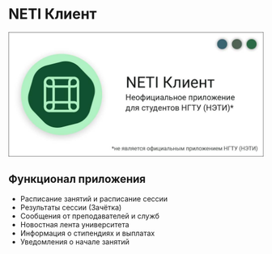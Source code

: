 # NETI Клиент

<p align="center">
  <img src="art/banner.jpg" alt="">
</p>

## Функционал приложения
+ Расписание занятий и расписание сессии
+ Результаты сессии (Зачётка)
+ Сообщения от преподавателей и служб
+ Новостная лента университета
+ Информация о стипендиях и выплатах
+ Уведомления о начале занятий


